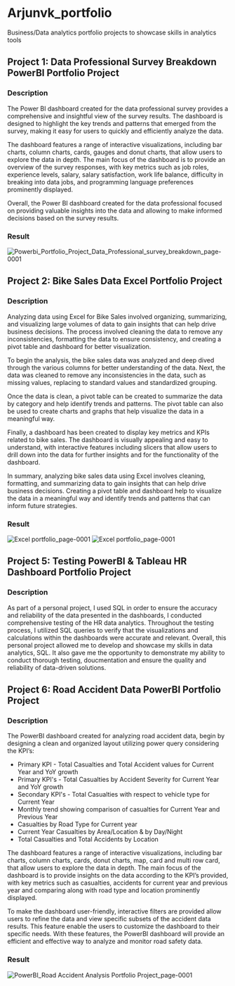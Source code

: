 # Arjunvk_portfolio
Business/Data analytics portfolio projects to showcase skills in analytics tools
## Project 1: Data Professional Survey Breakdown PowerBI Portfolio Project
### Description
The Power BI dashboard created for the data professional survey provides a comprehensive and insightful view of the survey results. The dashboard is designed to highlight the key trends and patterns that emerged from the survey, making it easy for users to quickly and efficiently analyze the data.

The dashboard features a range of interactive visualizations, including bar charts, column charts, cards, gauges and donut charts, that allow users to explore the data in depth. The main focus of the dashboard is to provide an overview of the survey responses, with key metrics such as job roles, experience levels, salary, salary satisfaction, work life balance, difficulty in breaking into data jobs,  and programming language preferences prominently displayed.

Overall, the Power BI dashboard created for the data professional focused on providing valuable insights into the data and allowing  to make informed decisions based on the survey results.

### Result
![Powerbi_Portfolio_Project_Data_Professional_survey_breakdown_page-0001](https://github.com/arjunvk007/my_portfolio_projects/assets/125860492/92877cdf-e2da-4fe9-859d-a32808549306)
## Project 2: Bike Sales Data Excel Portfolio Project
### Description
Analyzing data using Excel for Bike Sales involved organizing, summarizing, and visualizing large volumes of data to gain insights that can help drive business decisions. The process involved cleaning the data to remove any inconsistencies, formatting the data to ensure consistency, and creating a pivot table and dashboard for better visualization.

To begin the analysis, the bike sales data was analyzed and deep dived through the various columns for better understanding of the data. Next, the data was cleaned to remove any inconsistencies in the data, such as missing values, replacing to standard values and standardized grouping.

Once the data is clean, a pivot table can be created to summarize the data by category and help identify trends and patterns. The pivot table can also be used to create charts and graphs that help visualize the data in a meaningful way.

Finally, a dashboard has been created to display key metrics and KPIs related to bike sales. The dashboard is visually appealing and easy to understand, with interactive features including slicers  that allow users to drill down into the data for further insights and for the functionality of the dashboard.

In summary, analyzing bike sales data using Excel involves cleaning, formatting, and summarizing data to gain insights that can help drive business decisions. Creating a pivot table and dashboard help to visualize the data in a meaningful way and identify trends and patterns that can inform future strategies.
### Result
![Excel portfolio_page-0001](https://github.com/arjunvk007/my_portfolio_projects/assets/125860492/45ccc7fe-8991-42c0-bb82-035046362d03)
![Excel portfolio_page-0001](https://github.com/arjunvk007/my_portfolio_projects/assets/125860492/c08c9f26-174b-4af3-a9d5-badc74658bac)
## Project 5: Testing PowerBI & Tableau HR Dashboard Portfolio Project
### Description
As part of a personal project, I used SQL in order to ensure the accuracy and reliability of the data presented in the dashboards, I conducted comprehensive testing of the HR data analytics. 
Throughout the testing process, I utilized SQL queries to verify that the visualizations and calculations within the dashboards were accurate and relevant. 
Overall, this personal project allowed me to develop and showcase my skills in data analytics, SQL. It also gave me the opportunity to demonstrate my ability to conduct thorough testing, doucmentation and ensure the quality and reliability of data-driven solutions.

## Project 6: Road Accident Data PowerBI Portfolio Project
### Description
The PowerBI dashboard created for analyzing road accident data, begin by designing a clean and organized layout utilizing power query considering the KPI’s:

- Primary KPI - Total Casualties and Total Accident values for Current Year and YoY growth
- Primary KPI's - Total Casualties by Accident Severity for Current Year and YoY growth 
- Secondary KPI's - Total Casualties with respect to vehicle type for Current Year
- Monthly trend showing comparison of casualties for Current Year and Previous Year
- Casualties by Road Type for Current year
- Current Year Casualties by Area/Location & by Day/Night
- Total Casualties and Total Accidents by Location

The dashboard features a range of interactive visualizations, including bar charts, column charts, cards, donut charts, map, card and multi row card, that allow users to explore the data in depth. The main focus of the dashboard is to provide insights on the data according to the KPI’s provided, with key metrics such as casualties, accidents for current year and previous year and comparing along with road type and location  prominently displayed.

To make the dashboard user-friendly, interactive filters are provided allow users to refine the data and view specific subsets of the accident data results. This feature enable the users to customize the dashboard to their specific needs. With these features, the PowerBI dashboard will provide an efficient and effective way to analyze and monitor road safety data.
### Result
![PowerBI_Road Accident Analysis Portfolio Project_page-0001](https://github.com/arjunvk007/my_portfolio_projects/assets/125860492/8c0fe26a-94a9-4045-ac63-bf8f52d8777d)
